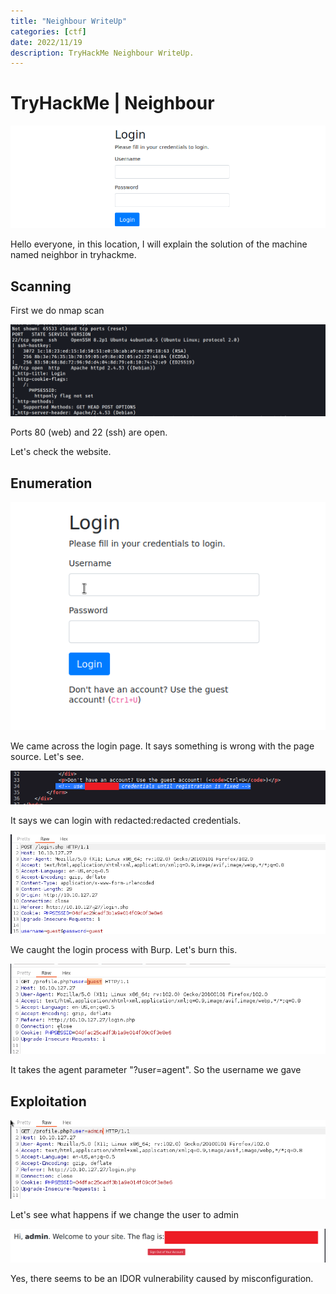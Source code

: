 ```yaml
---
title: "Neighbour WriteUp"
categories: [ctf]
date: 2022/11/19
description: TryHackMe Neighbour WriteUp.
---
```

# TryHackMe | Neighbour

<p align="center">
  <img src="/img/neighbour_thm/0.png">
</p>

Hello everyone, in this location, I will explain the solution of the machine named neighbor in tryhackme.

## Scanning

First we do nmap scan

<p align="center">
  <img src="/img/neighbour_thm/1.png">
</p>

Ports 80 (web) and 22 (ssh) are open.

Let's check the website.

## Enumeration

<p align="center">
  <img src="/img/neighbour_thm/2.png">
</p>

We came across the login page. It says something is wrong with the page source. Let's see.

<p align="center">
  <img src="/img/neighbour_thm/3.png">
</p>

It says we can login with redacted:redacted credentials.

<p align="center">
  <img src="/img/neighbour_thm/4.png">
</p>

We caught the login process with Burp. Let's burn this.

<p align="center">
  <img src="/img/neighbour_thm/5.png">
</p>

It takes the agent parameter "?user=agent". So the username we gave

## Exploitation

<p align="center">
  <img src="/img/neighbour_thm/6.png">
</p>

Let's see what happens if we change the user to admin

<p align="center">
  <img src="/img/neighbour_thm/7.png">
</p>

Yes, there seems to be an IDOR vulnerability caused by misconfiguration.
